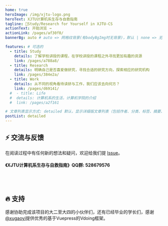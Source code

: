 ```yaml
---
home: true
heroImage: /img/xjtu-logo.png
heroText: XJTU计算机系生存与自救指南
tagline: 🚀Study/Research for Yourself in XJTU-CS
actionText: 开始浏览 →
actionLink: /pages/af30f0/
bannerBg: auto # auto => 网格纹背景(有bodyBgImg时无背景)，默认 | none => 无 | '大图地址' | background: 自定义背景样式       提示：如发现文本颜色不适应你的背景时可以到palette.styl修改$bannerTextColor变量

features: # 可选的
  - title: Study
    details: 了解学校讲授的课程，在学校讲授的课程之外寻找更加有趣的资源
    link: /pages/a788a8/
  - title: Research
    details: 明确自己是否喜爱做研究，寻找合适的研究方向，探索相应的研究机构
    link: /pages/384e2a/
  - title: Work
    details: 从不同的视角看待读研与工作，我们应该去向何方？
    link: /pages/d69141/
  #  - title: Life
  #  details: 计算机系的生活，计算机学院的介绍
  #  link: /pages/a2f161

# 文章列表显示方式: detailed 默认，显示详细版文章列表（包括作者、分类、标签、摘要、分页等）| simple => 显示简约版文章列表（仅标题和日期）| none 不显示文章列表
postList: detailed
---
```

## ⚡ 交流与反馈

在阅读过程中有任何新的想法和疑问，欢迎给我们提 [Issue](https://github.com/Survive-XJTU-CS/SurviveXJTUCS/issues)。

#### 《XJTU计算机系生存与自救指南》QQ群: 528679576


<br/>
<br/>

## 🔥 支持

感谢协助完成该项目的大二至大四的小伙伴们，还有已经毕业的学长们，感谢[@xugaoyi](https://github.com/xugaoyi)提供优秀的基于Vuepress的Vdoing框架。
